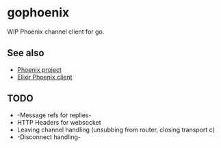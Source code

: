 gophoenix
=========

WIP Phoenix channel client for go.

## See also
 
- [Phoenix project](https://github.com/phoenixframework/phoenix)
- [Elixir Phoenix client](https://github.com/Aircloak/phoenix_gen_socket_client)

## TODO

- -Message refs for replies-
- HTTP Headers for websocket
- Leaving channel handling (unsubbing from router, closing transport c)
- -Disconnect handling-
